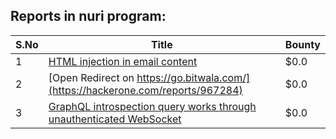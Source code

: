 ## Reports in nuri program:
| S.No | Title | Bounty |
| ---- | ----- | ------ |
| 1 | [HTML injection in email content](https://hackerone.com/reports/786976) | $0.0 |
| 2 | [Open Redirect on https://go.bitwala.com/](https://hackerone.com/reports/967284) | $0.0 |
| 3 | [GraphQL introspection query works through unauthenticated WebSocket](https://hackerone.com/reports/862835) | $0.0 |